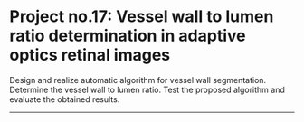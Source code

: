 # Project no.17: Vessel wall to lumen ratio determination in adaptive optics retinal images

Design and realize automatic algorithm for vessel wall segmentation. Determine the
vessel wall to lumen ratio. Test the proposed algorithm and evaluate the obtained
results.
______________________________________________________________________________________________
